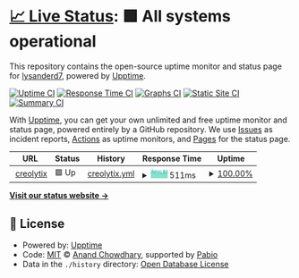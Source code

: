 # [📈 Live Status](https://lysanderd7.github.io/uptime-monitoring): <!--live status--> **🟩 All systems operational**

This repository contains the open-source uptime monitor and status page for [lysanderd7](https://lysanderd7.github.io/uptime-monitoring), powered by [Upptime](https://github.com/upptime/upptime).

[![Uptime CI](https://github.com/lysanderd7/uptime-monitoring/workflows/Uptime%20CI/badge.svg)](https://github.com/lysanderd7/uptime-monitoring/actions?query=workflow%3A%22Uptime+CI%22)
[![Response Time CI](https://github.com/lysanderd7/uptime-monitoring/workflows/Response%20Time%20CI/badge.svg)](https://github.com/lysanderd7/uptime-monitoring/actions?query=workflow%3A%22Response+Time+CI%22)
[![Graphs CI](https://github.com/lysanderd7/uptime-monitoring/workflows/Graphs%20CI/badge.svg)](https://github.com/lysanderd7/uptime-monitoring/actions?query=workflow%3A%22Graphs+CI%22)
[![Static Site CI](https://github.com/lysanderd7/uptime-monitoring/workflows/Static%20Site%20CI/badge.svg)](https://github.com/lysanderd7/uptime-monitoring/actions?query=workflow%3A%22Static+Site+CI%22)
[![Summary CI](https://github.com/lysanderd7/uptime-monitoring/workflows/Summary%20CI/badge.svg)](https://github.com/lysanderd7/uptime-monitoring/actions?query=workflow%3A%22Summary+CI%22)

With [Upptime](https://upptime.js.org), you can get your own unlimited and free uptime monitor and status page, powered entirely by a GitHub repository. We use [Issues](https://github.com/lysanderd7/uptime-monitoring/issues) as incident reports, [Actions](https://github.com/lysanderd7/uptime-monitoring/actions) as uptime monitors, and [Pages](https://lysanderd7.github.io/uptime-monitoring) for the status page.

<!--start: status pages-->
<!-- This summary is generated by Upptime (https://github.com/upptime/upptime) -->
<!-- Do not edit this manually, your changes will be overwritten -->
<!-- prettier-ignore -->
| URL | Status | History | Response Time | Uptime |
| --- | ------ | ------- | ------------- | ------ |
| <img alt="" src="https://icons.duckduckgo.com/ip3/app.creolytix.io.ico" height="13"> [creolytix](https://app.creolytix.io/login?go=/) | 🟩 Up | [creolytix.yml](https://github.com/lysanderd7/uptime-monitoring/commits/HEAD/history/creolytix.yml) | <details><summary><img alt="Response time graph" src="./graphs/creolytix/response-time-week.png" height="20"> 511ms</summary><br><a href="https://lysanderd7.github.io/uptime-monitoring/history/creolytix"><img alt="Response time 511" src="https://img.shields.io/endpoint?url=https%3A%2F%2Fraw.githubusercontent.com%2Flysanderd7%2Fuptime-monitoring%2FHEAD%2Fapi%2Fcreolytix%2Fresponse-time.json"></a><br><a href="https://lysanderd7.github.io/uptime-monitoring/history/creolytix"><img alt="24-hour response time 515" src="https://img.shields.io/endpoint?url=https%3A%2F%2Fraw.githubusercontent.com%2Flysanderd7%2Fuptime-monitoring%2FHEAD%2Fapi%2Fcreolytix%2Fresponse-time-day.json"></a><br><a href="https://lysanderd7.github.io/uptime-monitoring/history/creolytix"><img alt="7-day response time 511" src="https://img.shields.io/endpoint?url=https%3A%2F%2Fraw.githubusercontent.com%2Flysanderd7%2Fuptime-monitoring%2FHEAD%2Fapi%2Fcreolytix%2Fresponse-time-week.json"></a><br><a href="https://lysanderd7.github.io/uptime-monitoring/history/creolytix"><img alt="30-day response time 489" src="https://img.shields.io/endpoint?url=https%3A%2F%2Fraw.githubusercontent.com%2Flysanderd7%2Fuptime-monitoring%2FHEAD%2Fapi%2Fcreolytix%2Fresponse-time-month.json"></a><br><a href="https://lysanderd7.github.io/uptime-monitoring/history/creolytix"><img alt="1-year response time 511" src="https://img.shields.io/endpoint?url=https%3A%2F%2Fraw.githubusercontent.com%2Flysanderd7%2Fuptime-monitoring%2FHEAD%2Fapi%2Fcreolytix%2Fresponse-time-year.json"></a></details> | <details><summary><a href="https://lysanderd7.github.io/uptime-monitoring/history/creolytix">100.00%</a></summary><a href="https://lysanderd7.github.io/uptime-monitoring/history/creolytix"><img alt="All-time uptime 99.97%" src="https://img.shields.io/endpoint?url=https%3A%2F%2Fraw.githubusercontent.com%2Flysanderd7%2Fuptime-monitoring%2FHEAD%2Fapi%2Fcreolytix%2Fuptime.json"></a><br><a href="https://lysanderd7.github.io/uptime-monitoring/history/creolytix"><img alt="24-hour uptime 100.00%" src="https://img.shields.io/endpoint?url=https%3A%2F%2Fraw.githubusercontent.com%2Flysanderd7%2Fuptime-monitoring%2FHEAD%2Fapi%2Fcreolytix%2Fuptime-day.json"></a><br><a href="https://lysanderd7.github.io/uptime-monitoring/history/creolytix"><img alt="7-day uptime 100.00%" src="https://img.shields.io/endpoint?url=https%3A%2F%2Fraw.githubusercontent.com%2Flysanderd7%2Fuptime-monitoring%2FHEAD%2Fapi%2Fcreolytix%2Fuptime-week.json"></a><br><a href="https://lysanderd7.github.io/uptime-monitoring/history/creolytix"><img alt="30-day uptime 100.00%" src="https://img.shields.io/endpoint?url=https%3A%2F%2Fraw.githubusercontent.com%2Flysanderd7%2Fuptime-monitoring%2FHEAD%2Fapi%2Fcreolytix%2Fuptime-month.json"></a><br><a href="https://lysanderd7.github.io/uptime-monitoring/history/creolytix"><img alt="1-year uptime 99.97%" src="https://img.shields.io/endpoint?url=https%3A%2F%2Fraw.githubusercontent.com%2Flysanderd7%2Fuptime-monitoring%2FHEAD%2Fapi%2Fcreolytix%2Fuptime-year.json"></a></details>

<!--end: status pages-->

[**Visit our status website →**](https://lysanderd7.github.io/uptime-monitoring)

## 📄 License

- Powered by: [Upptime](https://github.com/upptime/upptime)
- Code: [MIT](./LICENSE) © [Anand Chowdhary](https://anandchowdhary.com), supported by [Pabio](https://pabio.com)
- Data in the `./history` directory: [Open Database License](https://opendatacommons.org/licenses/odbl/1-0/)
